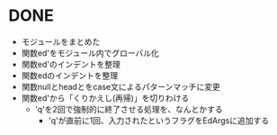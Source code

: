 DONE
====

* モジュールをまとめた
* 関数ed'をモジュール内でグローバル化
* 関数ed'のインデントを整理
* 関数edのインデントを整理
* 関数nullとheadとをcase文によるパターンマッチに変更
* 関数ed'から「くりかえし(再帰)」を切りわける
	+ 'q'を2回で強制的に終了させる処理を、なんとかする
		- 'q'が直前に1回、入力されたというフラグをEdArgsに追加する
